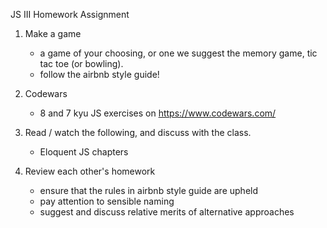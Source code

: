 JS III Homework Assignment

1) Make a game
	- a game of your choosing, or one we suggest the memory game, tic tac toe (or bowling).
	- follow the airbnb style guide!

3) Codewars
	- 8 and 7 kyu JS exercises on https://www.codewars.com/

4) Read / watch the following, and discuss with the class.
	- Eloquent JS chapters

2) Review each other's homework
	- ensure that the rules in airbnb style guide are upheld
	- pay attention to sensible naming
	- suggest and discuss relative merits of alternative approaches
